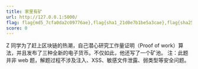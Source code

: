 ```yaml
---
title: 家里有矿
url: http://127.0.0.1:5000/
flag: flag{md5_7cfa0da2c09776ae},flag{sha1_21d0e7b1be5a3cae},flag{sha256_02938baf7abc9cd3}
score: 0
---
```

Z 同学为了赶上区块链的热潮，自己潜心研究工作量证明（Proof of work）算法，并且发布了三种全新的电子货币。不仅如此，他还写了一个矿池。
注：此题并非 web 题，解题过程不涉及注入、XSS、敏感文件泄露、弱类型等安全问题。

